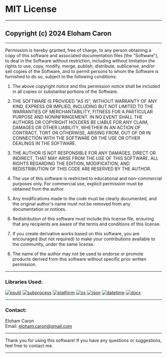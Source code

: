 # MIT License

---

## Copyright (c) 2024 Eloham Caron

---

Permission is hereby granted, free of charge, to any person obtaining a copy of this software and associated documentation files (the "Software"), to deal in the Software without restriction, including without limitation the rights to use, copy, modify, merge, publish, distribute, sublicense, and/or sell copies of the Software, and to permit persons to whom the Software is furnished to do so, subject to the following conditions:

1. The above copyright notice and this permission notice shall be included in all copies or substantial portions of the Software.

2. THE SOFTWARE IS PROVIDED "AS IS", WITHOUT WARRANTY OF ANY KIND, EXPRESS OR IMPLIED, INCLUDING BUT NOT LIMITED TO THE WARRANTIES OF MERCHANTABILITY, FITNESS FOR A PARTICULAR PURPOSE AND NONINFRINGEMENT. IN NO EVENT SHALL THE AUTHORS OR COPYRIGHT HOLDERS BE LIABLE FOR ANY CLAIM, DAMAGES OR OTHER LIABILITY, WHETHER IN AN ACTION OF CONTRACT, TORT OR OTHERWISE, ARISING FROM, OUT OF OR IN CONNECTION WITH THE SOFTWARE OR THE USE OR OTHER DEALINGS IN THE SOFTWARE.

3. THE AUTHOR IS NOT RESPONSIBLE FOR ANY DAMAGES, DIRECT OR INDIRECT, THAT MAY ARISE FROM THE USE OF THIS SOFTWARE. ALL RIGHTS REGARDING THE EDITION, MODIFICATION, AND REDISTRIBUTION OF THIS CODE ARE RESERVED BY THE AUTHOR.

4. The use of this software is restricted to educational and non-commercial purposes only. For commercial use, explicit permission must be obtained from the author.

5. Any modifications made to the code must be clearly documented, and the original author's name must not be removed from any documentation or notices.

6. Redistribution of this software must include this license file, ensuring that any recipients are aware of the terms and conditions of this license.

7. If you create derivative works based on this software, you are encouraged (but not required) to make your contributions available to the community, under the same license.

8. The name of the author may not be used to endorse or promote products derived from this software without specific prior written permission.

---

### Libraries Used:

[![psutil](https://img.shields.io/badge/psutil-0078D7?style=flat-square&logo=python&logoColor=white)](https://pypi.org/project/psutil/)
[![subprocess](https://img.shields.io/badge/subprocess-0F0F0F?style=flat-square&logo=python&logoColor=white)](https://docs.python.org/3/library/subprocess.html)
[![platform](https://img.shields.io/badge/platform-1679A7?style=flat-square&logo=python&logoColor=white)](https://docs.python.org/3/library/platform.html)
[![os](https://img.shields.io/badge/os-23A8D9?style=flat-square&logo=python&logoColor=white)](https://docs.python.org/3/library/os.html)
[![json](https://img.shields.io/badge/json-F05032?style=flat-square&logo=python&logoColor=white)](https://docs.python.org/3/library/json.html)
[![datetime](https://img.shields.io/badge/datetime-FFA500?style=flat-square&logo=python&logoColor=white)](https://docs.python.org/3/library/datetime.html)
[![docx](https://img.shields.io/badge/docx-6C757D?style=flat-square&logo=python&logoColor=white)](https://python-docx.readthedocs.io/en/latest/)

---

### Contact:

Eloham Caron  
Email: [eloham.caron@gmail.com](mailto:eloham.caron@gmail.com)

---

Thank you for using this software! If you have any questions or suggestions, feel free to contact me.

---
